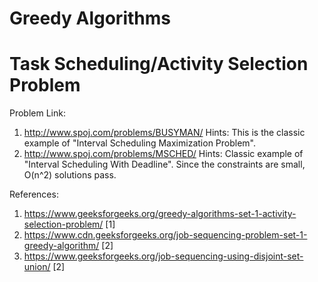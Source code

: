 # Greedy Algorithms

# Task Scheduling/Activity Selection Problem
Problem Link:
1. http://www.spoj.com/problems/BUSYMAN/
Hints: This is the classic example of "Interval Scheduling Maximization Problem".
2. http://www.spoj.com/problems/MSCHED/
Hints: Classic example of "Interval Scheduling With Deadline". Since the constraints are small, O(n^2) solutions pass.

References:
1. https://www.geeksforgeeks.org/greedy-algorithms-set-1-activity-selection-problem/ [1]
2. https://www.cdn.geeksforgeeks.org/job-sequencing-problem-set-1-greedy-algorithm/ [2]
3. https://www.geeksforgeeks.org/job-sequencing-using-disjoint-set-union/ [2]
